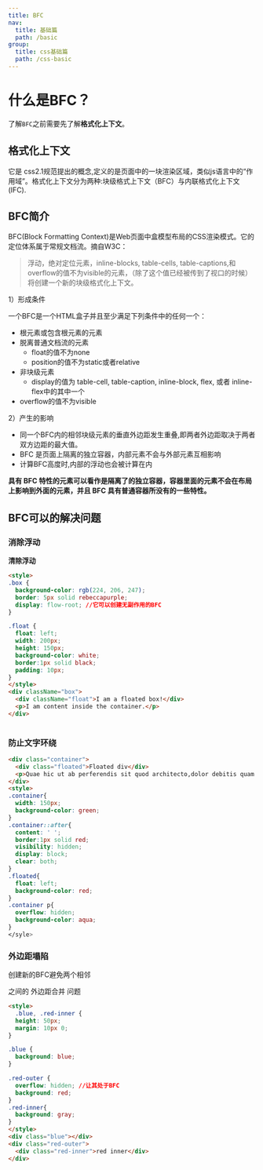 ```yaml
---
title: BFC
nav:
  title: 基础篇
  path: /basic
group:
  title: css基础篇
  path: /css-basic
---
```




# 什么是BFC？
了解`BFC`之前需要先了解**格式化上下文**。

## 格式化上下文

它是 css2.1规范提出的概念,定义的是页面中的一块渲染区域，类似js语言中的“作用域”。格式化上下文分为两种:块级格式上下文（BFC）与内联格式化上下文(IFC).

## BFC简介

BFC(Block Formatting Context)是Web页面中盒模型布局的CSS渲染模式。它的定位体系属于常规文档流。摘自W3C：
>浮动，绝对定位元素，inline-blocks, table-cells, table-captions,和overflow的值不为visible的元素，（除了这个值已经被传到了视口的时候）将创建一个新的块级格式化上下文。

1）形成条件

一个BFC是一个HTML盒子并且至少满足下列条件中的任何一个：
- 根元素或包含根元素的元素
- 脱离普通文档流的元素
  - float的值不为none
  - position的值不为static或者relative
- 非块级元素
  - display的值为 table-cell, table-caption, inline-block, flex, 或者 inline-flex中的其中一个
- overflow的值不为visible

2）产生的影响
- 同一个BFC内的相邻块级元素的垂直外边距发生重叠,即两者外边距取决于两者双方边距的最大值。
- BFC 是页面上隔离的独立容器，内部元素不会与外部元素互相影响
- 计算BFC高度时,内部的浮动也会被计算在内

**具有 BFC 特性的元素可以看作是隔离了的独立容器，容器里面的元素不会在布局上影响到外面的元素，并且 BFC 具有普通容器所没有的一些特性。**

## BFC可以的解决问题

###  消除浮动

**清除浮动**
```html
<style>
.box {
  background-color: rgb(224, 206, 247);
  border: 5px solid rebeccapurple;
  display: flow-root; //它可以创建无副作用的BFC
}

.float {
  float: left;
  width: 200px;
  height: 150px;
  background-color: white;
  border:1px solid black;
  padding: 10px;
}  
</style>
<div className="box">
  <div className="float">I am a floated box!</div>
  <p>I am content inside the container.</p>
</div>
  
```
### 防止文字环绕
```html
<div class="container">
  <div class="floated">Floated div</div>
  <p>Quae hic ut ab perferendis sit quod architecto,dolor debitis quam rem provident aspernatur tempora expedita.</p>
</div>
<style>
.container{
  width: 150px;
  background-color: green;
}
.container::after{
  content: ' ';
  border:1px solid red;
  visibility: hidden;
  display: block;
  clear: both;
}
.floated{
  float: left;
  background-color: red;
}
.container p{
  overflow: hidden;
  background-color: aqua;
}
</syle>
```
### 外边距塌陷
创建新的BFC避免两个相邻 <div> 之间的 外边距合并 问题

```html
<style>
  .blue, .red-inner {
  height: 50px;
  margin: 10px 0;
}

.blue {
  background: blue;
}

.red-outer {
  overflow: hidden; //让其处于BFC
  background: red;
}
.red-inner{
  background: gray;
}
</style>
<div class="blue"></div>
<div class="red-outer">
  <div class="red-inner">red inner</div>
</div>
```
